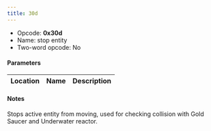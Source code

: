 ```yaml
---
title: 30d
---
```


-   Opcode: **0x30d**
-   Name: stop entity
-   Two-word opcode: No

#### Parameters

| Location | Name | Description |
|:--------:|:----:|:-----------:|

#### Notes

Stops active entity from moving, used for checking collision with Gold Saucer and Underwater reactor.

